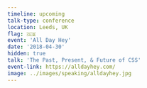 ```yaml
---
timeline: upcoming
talk-type: conference
location: Leeds, UK
flag: 🇬🇧
event: 'All Day Hey'
date: '2018-04-30'
hidden: true
talk: 'The Past, Present, & Future of CSS'
event-link: https://alldayhey.com/
image: ../images/speaking/alldayhey.jpg
---
```

